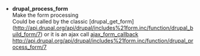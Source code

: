 * **drupal_process_form**   
Make the form processing   
Could be called by the classic [drupal_get_form] (http://api.drupal.org/api/drupal/includes%21form.inc/function/drupal_build_form/7) or it is an ajax call [ajax_form_callback](http://api.drupal.org/api/drupal/includes%21ajax.inc/function/ajax_form_callback/7)
http://api.drupal.org/api/drupal/includes%21form.inc/function/drupal_process_form/7